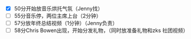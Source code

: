 - [x] 50分开始放音乐烘托气氛（Jenny找）
- [ ] 55分音乐停，两位主席上台（2分钟）
- [ ] 57分放年终总结视频（1分钟）（Jenny负责）
- [ ] 58分Chris Bowen出现，开始分发礼物，（同时放准备礼物和zks 社团视频）
